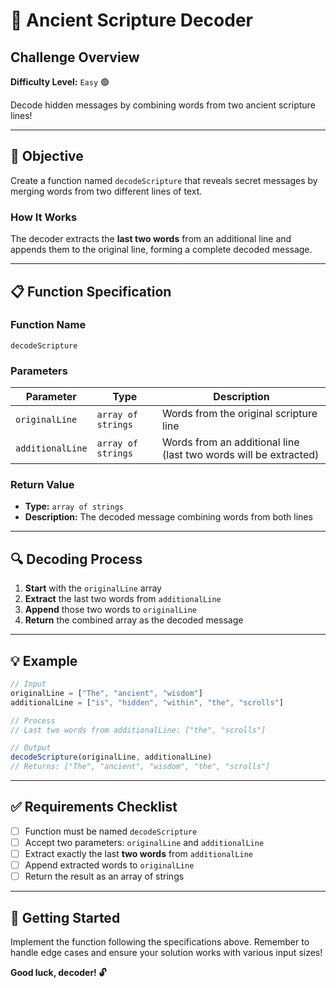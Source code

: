 # 📜 Ancient Scripture Decoder

## Challenge Overview

**Difficulty Level:** `Easy` 🟢

Decode hidden messages by combining words from two ancient scripture lines!

---

## 🎯 Objective

Create a function named `decodeScripture` that reveals secret messages by merging words from two different lines of text.

### How It Works

The decoder extracts the **last two words** from an additional line and appends them to the original line, forming a complete decoded message.

---

## 📋 Function Specification

### Function Name
```
decodeScripture
```

### Parameters

| Parameter | Type | Description |
|-----------|------|-------------|
| `originalLine` | `array of strings` | Words from the original scripture line |
| `additionalLine` | `array of strings` | Words from an additional line (last two words will be extracted) |

### Return Value

- **Type:** `array of strings`
- **Description:** The decoded message combining words from both lines

---

## 🔍 Decoding Process

1. **Start** with the `originalLine` array
2. **Extract** the last two words from `additionalLine`
3. **Append** those two words to `originalLine`
4. **Return** the combined array as the decoded message

---

## 💡 Example

```javascript
// Input
originalLine = ["The", "ancient", "wisdom"]
additionalLine = ["is", "hidden", "within", "the", "scrolls"]

// Process
// Last two words from additionalLine: ["the", "scrolls"]

// Output
decodeScripture(originalLine, additionalLine)
// Returns: ["The", "ancient", "wisdom", "the", "scrolls"]
```

---

## ✅ Requirements Checklist

- [ ] Function must be named `decodeScripture`
- [ ] Accept two parameters: `originalLine` and `additionalLine`
- [ ] Extract exactly the last **two words** from `additionalLine`
- [ ] Append extracted words to `originalLine`
- [ ] Return the result as an array of strings

---

## 🚀 Getting Started

Implement the function following the specifications above. Remember to handle edge cases and ensure your solution works with various input sizes!

**Good luck, decoder! 🔓**
